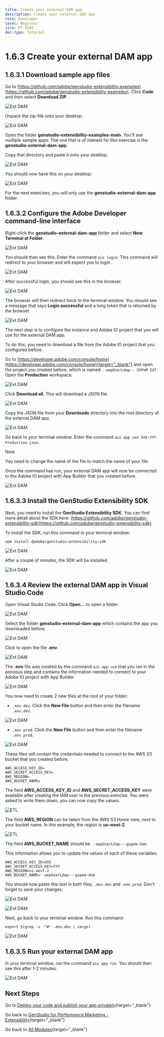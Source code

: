 ```yaml
---
title: Create your external DAM app
description: Create your external DAM app
role: Developer
level: Beginner
jira: KT-5342
doc-type: Tutorial
---
```

# 1.6.3 Create your external DAM app

## 1.6.3.1 Download sample app files

Go to [https://github.com/adobe/genstudio-extensibility-examples](https://github.com/adobe/genstudio-extensibility-examples). Click **Code** and then select **Download ZIP**.

![Ext DAM](./images/extdam1.png)

Unpack the zip-file onto your desktop.

![Ext DAM](./images/extdam2.png)

Open the folder **genstudio-extensibility-examples-main**. You'll see multiple sample apps. The one that is of interest for this exercise is the **genstudio-external-dam-app**.

Copy that directory and paste it onto your desktop.

![Ext DAM](./images/extdam4.png)

You should now have this on your desktop:

![Ext DAM](./images/extdam3.png)

For the next exercises, you will only use the **genstudio-external-dam-app** folder.

## 1.6.3.2 Configure the Adobe Developer command-line interface

Right-click the **genstudio-external-dam-app** folder and select **New Terminal at Folder**.

![Ext DAM](./images/extdam5.png)

You should then see this. Enter the command `aio login`. This command will redirect to your browser and will expect you to login.

![Ext DAM](./images/extdam6.png)

After successful login, you should see this in the browser.

![Ext DAM](./images/extdam7.png)

The browser will then redirect back to the terminal window. You should see a message that says **Login successful** and a long token that is returned by the browser.

![Ext DAM](./images/extdam8.png)

The next step is to configure the instance and Adobe IO project that you will use for the external DAM app.

To do this, you need to download a file from the Adobe IO project that you configured before.

Go to [https://developer.adobe.com/console/home](https://developer.adobe.com/console/home){target="_blank"} and open the project you created before, which is named `--aepUserLdap-- GSPeM EXT`. Open the **Production** workspace.

![Ext DAM](./images/extdam9.png)

Click **Download all**. This will download a JSON file.

![Ext DAM](./images/extdam10.png)

Copy the JSON file from your **Downloads** directory into the root directory of the external DAM app.

![Ext DAM](./images/extdam11.png)

Go back to your terminal window. Enter the command `aio app use XXX-YYY-Production.json`.

>[!NOTE]
>
>You need to change the name of the file to match the name of your file.

Once the command has run, your external DAM app will now be connected to the Adobe IO project with App Builder that you created before.

![Ext DAM](./images/extdam12.png)

## 1.6.3.3 Install the GenStudio Extensibility SDK

Next, you need to install the **GenStudio Extensibility SDK**. You can find more detail about the SDK here: [https://github.com/adobe/genstudio-extensibility-sdk](https://github.com/adobe/genstudio-extensibility-sdk).

To install the SDK, run this command in your terminal window:

`npm install @adobe/genstudio-extensibility-sdk`

![Ext DAM](./images/extdam13.png)

After a couple of minutes, the SDK will be installed.

![Ext DAM](./images/extdam14.png)

## 1.6.3.4 Review the external DAM app in Visual Studio Code

Open Visual Studio Code. Click **Open...** to open a folder.

![Ext DAM](./images/extdam15.png)

Select the folder **genstudio-external-dam-app** which contains the app you downloaded before.

![Ext DAM](./images/extdam16.png)

Click to open the file **.env**.

![Ext DAM](./images/extdam17.png)

The **.env** file was created by the command `aio app use` that you ran in the previous step and contains the information needed to connect to your Adobe IO project with App Builder.

![Ext DAM](./images/extdam18.png)

You now need to create 2 new files at the root of your folder: 

- `.env.dev`. Click the **New File** button and then enter the filename `.env.dev`.

![Ext DAM](./images/extdam19.png)

- `.env.prod`.  Click the **New File** button and then enter the filename `.env.prod`.

![Ext DAM](./images/extdam20.png)

These files will contain the credentials needed to connect to the AWS S3 bucket that you created before.

```
AWS_ACCESS_KEY_ID=
AWS_SECRET_ACCESS_KEY=
AWS_REGION=
AWS_BUCKET_NAME=
```

The field **AWS_ACCESS_KEY_ID** and **AWS_SECRET_ACCESS_KEY** were available after creating the IAM user in the previous exercise. You were asked to write them down, you can now copy the values.

![ETL](./images/cred1.png)

The field **AWS_REGION** can be taken from the AWS S3 Home view, next to your bucket name. In this example, the region is **us-west-2**.

![ETL](./images/bucket2.png)

The field **AWS_BUCKET_NAME** should be `--aepUserLdap---gspem-dam`.

This information allows you to update the values of each of these variables.

```
AWS_ACCESS_KEY_ID=XXX
AWS_SECRET_ACCESS_KEY=YYY
AWS_REGION=us-west-2
AWS_BUCKET_NAME=--aepUserLdap---gspem-dam
```

You should now paste this text in both files, `.env.dev` and `.env.prod`. Don't forget to save your changes.

![Ext DAM](./images/extdam21.png)


![Ext DAM](./images/extdam22.png)

Next, go back to your terminal window. Run this command:

`export $(grep -v '^#' .env.dev | xargs)`

![Ext DAM](./images/extdam23.png)

## 1.6.3.5 Run your external DAM app

In your terminal window, run the command `aio app run`. You should then see this after 1-2 minutes.

![Ext DAM](./images/extdam24.png)

## Next Steps

Go to [Deploy your code and publish your app privately](./ex4.md){target="_blank"}

Go back to [GenStudio for Performance Marketing - Extensibility](./genstudioext.md){target="_blank"}

Go back to [All Modules](./../../../overview.md){target="_blank"}
